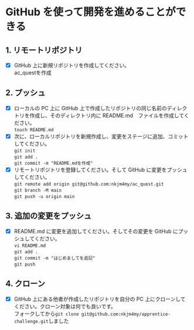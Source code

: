 # GitHub を使って開発を進めることができる

## 1. リモートリポジトリ

- [x] GitHub 上に新規リポジトリを作成してください。  
ac_questを作成

## 2. プッシュ

- [x] ローカルの PC 上に GitHub 上で作成したリポジトリの同じ名前のディレクトリを作成し、そのディレクトリ内に README.md　ファイルを作成してください。  
`touch README.md`
- [x] 次に、ローカルリポジトリを新規作成し、変更をステージに追加、コミットしてください。  
`git init`  
`git add .`  
`git commit -m "README.mdを作成"`
- [x] リモートリポジトリを登録してください。そして GitHub に変更をプッシュしてください。  
`git remote add origin git@github.com:nkjm4my/ac_quest.git`  
`git branch -M main`  
`git push -u origin main`
## 3. 追加の変更をプッシュ

- [x] README.md に変更を追加してください。そしてその変更を GitHub にプッシュしてください。  
`vi README.md`  
`git add .`  
`git commit -m "はじめましてを追記"`  
`git push`

## 4. クローン

- [x] GitHub 上にある他者が作成したリポジトリを自分の PC 上にクローンしてください。クローン対象は何でも良いです。  
フォークしてから`git clone git@github.com:nkjm4my/apprentice-challenge.git`しました  

